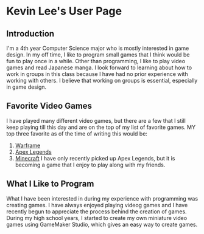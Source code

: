 # Kevin Lee's User Page
## Introduction
I'm a 4th year Computer Science major who is mostly interested in game design. In my off time, I like to program small games that I think would be fun to play once in a while. Other than programming, I like to play video games and read Japanese manga. I look forward to learning about how to work in groups in this class because I have had no prior experience with working with others. I believe that working on groups is essential, especially in game design.
## Favorite Video Games
I have played many different video games, but there are a few that I still keep playing till this day and are on the top of my list of favorite games. MY top three favorite as of the time of writing this would be:
1. [Warframe](https://www.warframe.com/)
2. [Apex Legends](https://www.ea.com/games/apex-legends)
3. [Minecraft](https://www.minecraft.net/en-us)
I have only recently picked up Apex Legends, but it is becoming a game that I enjoy to play along with my friends.
## What I Like to Program
What I have been interested in during my experience with programming was creating games. I have always enjoyed playing videog games and I have recently begun to appreciate the process behind the creation of games. During my high school years, I started to create my own miniature video games using GameMaker Studio, which gives an easy way to create games. 